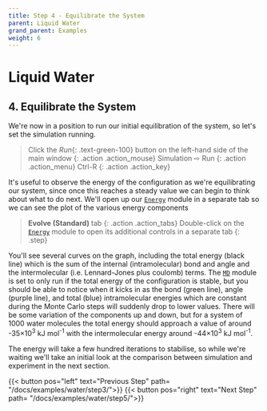 ```yaml
---
title: Step 4 - Equilibrate the System
parent: Liquid Water
grand_parent: Examples
weight: 6
---
```

# Liquid Water

## 4. Equilibrate the System

We're now in a position to run our initial equilibration of the system, so let's set the simulation running.

> Click the _Run_{: .text-green-100} button on the left-hand side of the main window
{: .action .action_mouse}
> Simulation &#8680; Run
{: .action .action_menu}
> Ctrl-R
{: .action .action_key}

It's useful to observe the energy of the configuration as we're equilibrating our system, since once this reaches a steady value we can begin to think about what to do next. We'll open up our [`Energy`](../../userguide/modules/energy) module in a separate tab so we can see the plot of the various energy components

> **Evolve (Standard)** tab
{: .action .action_tabs}
> Double-click on the [`Energy`](../../userguide/modules/energy) module to open its additional controls in a separate tab
{: .step}

You'll see several curves on the graph, including the total energy (black line) which is the sum of the internal (intramolecular) bond and angle and the intermolecular (i.e. Lennard-Jones plus coulomb) terms. The [`MD`](../../userguide/modules/md) module is set to only run if the total energy of the configuration is stable, but you should be able to notice when it kicks in as the bond (green line), angle (purple line), and total (blue) intramolecular energies which are constant during the Monte Carlo steps will suddenly drop to lower values. There will be some variation of the components up and down, but for a system of 1000 water molecules the total energy should approach a value of around -35&times;10<sup>3</sup> kJ mol<sup>-1</sup> with the intermolecular energy around -44&times;10<sup>3</sup> kJ mol<sup>-1</sup>.

The energy will take a few hundred iterations to stabilise, so while we're waiting we'll take an initial look at the comparison between simulation and experiment in the next section.

{{< button pos="left" text="Previous Step" path= "/docs/examples/water/step3/">}}
{{< button pos="right" text="Next Step" path= "/docs/examples/water/step5/">}}
